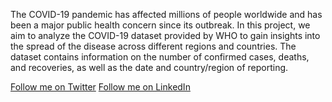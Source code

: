 The COVID-19 pandemic has affected millions of people worldwide and has been a major public health concern since its outbreak. In this project, we aim to analyze the COVID-19 dataset provided by WHO to gain insights into the spread of the disease across different regions and countries. The dataset contains information on the number of confirmed cases, deaths, and recoveries, as well as the date and country/region of reporting.

[Follow me on Twitter](https://twitter.com/sposadiapet)
[Follow me on LinkedIn ](https://www.linkedin.com/in/simonpeterosadiapet)


